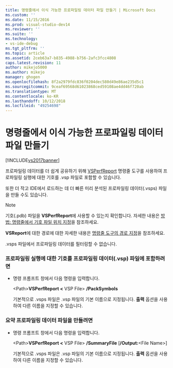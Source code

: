 ```yaml
---
title: 명령줄에서 이식 가능한 프로파일링 데이터 파일 만들기 | Microsoft Docs
ms.custom: ''
ms.date: 11/15/2016
ms.prod: visual-studio-dev14
ms.reviewer: ''
ms.suite: ''
ms.technology:
- vs-ide-debug
ms.tgt_pltfrm: ''
ms.topic: article
ms.assetid: 2ceb63a7-b835-4988-b756-2afc3fcc4808
caps.latest.revision: 11
author: mikejo5000
ms.author: mikejo
manager: ghogen
ms.openlocfilehash: 8f2a2979fdc836f0204dec580d49e86ae235d5c1
ms.sourcegitcommit: 9ceaf69568d61023868ced59108ae4dd46f720ab
ms.translationtype: MT
ms.contentlocale: ko-KR
ms.lasthandoff: 10/12/2018
ms.locfileid: "49254698"
---
```

# <a name="creating-portable-profiling-data-files-from-the-command-line"></a>명령줄에서 이식 가능한 프로파일링 데이터 파일 만들기
[!INCLUDE[vs2017banner](../includes/vs2017banner.md)]

프로파일링 데이터를 더 쉽게 공유하기 위해 [VSPerfReport](../profiling/vsperfreport.md) 명령줄 도구를 사용하여 프로파일링 실행에 대한 기호를 .vsp 파일로 포함할 수 있습니다.  
  
 또한 더 작고 IDE에서 로드하는 데 더 빠른 미리 분석된 프로파일링 데이터(.vsps) 파일을 만들 수도 있습니다.  
  
> [!NOTE]
>  기호(.pdb) 파일을 **VSPerfReport**에 사용할 수 있는지 확인합니다. 자세한 내용은 [방법: 명령줄에서 기호 파일 위치 지정](../profiling/how-to-specify-symbol-file-locations-from-the-command-line.md)을 참조하세요.  
>   
>  **VSReport**에 대한 경로에 대한 자세한 내용은 [명령줄 도구의 경로 지정](../profiling/specifying-the-path-to-profiling-tools-command-line-tools.md)을 참조하세요.  
>   
>  .vsps 파일에서 프로파일링 데이터를 필터링할 수 없습니다.  
  
### <a name="to-embed-the-symbols-for-a-profiling-run-into-a-profiling-data-vsp-file"></a>프로파일링 실행에 대한 기호를 프로파일링 데이터(.vsp) 파일에 포함하려면  
  
-   명령 프롬프트 창에서 다음 명령을 입력합니다.  
  
     \<Path>**VSPerfReport \<** VSP File> **/PackSymbols**  
  
     기본적으로 .vsps 파일은 .vsp 파일의 기본 이름으로 지정됩니다. **출력** 옵션을 사용하여 다른 이름을 지정할 수 있습니다.  
  
### <a name="to-create-a-summary-profiling-data-file"></a>요약 프로파일링 데이터 파일을 만들려면  
  
-   명령 프롬프트 창에서 다음 명령을 입력합니다.  
  
     \<Path>**VSPerfReport \<** VSP File> **/SummaryFile** [**/Output:**\<File Name>]  
  
     기본적으로 .vsps 파일은 .vsp 파일의 기본 이름으로 지정됩니다. **출력** 옵션을 사용하여 다른 이름을 지정할 수 있습니다.



